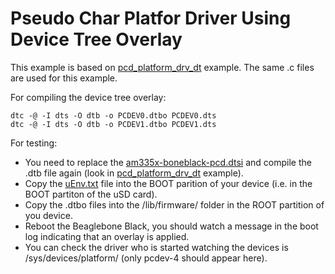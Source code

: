 # Pseudo Char Platfor Driver Using Device Tree Overlay

This example is based on [pcd_platform_drv_dt](../pcd_platform_drv_dt) example. The same .c files are used for this example.

For compiling the device tree overlay:
```console
dtc -@ -I dts -O dtb -o PCDEV0.dtbo PCDEV0.dts
dtc -@ -I dts -O dtb -o PCDEV1.dtbo PCDEV1.dts
```

For testing:
- You need to replace the [am335x-boneblack-pcd.dtsi](am335x-boneblack-pcd.dtsi) and compile the .dtb file again (look in [pcd_platform_drv_dt](../pcd_platform_drv_dt) example).
- Copy the [uEnv.txt](uEnv.txt) file into the BOOT parition of your device (i.e. in the BOOT partiton of the uSD card).
- Copy the .dtbo files into the /lib/firmware/ folder in the ROOT partition of you device.
- Reboot the Beaglebone Black, you should watch a message in the boot log indicating that an overlay is applied.
- You can check the driver who is started watching the devices is /sys/devices/platform/ (only pcdev-4 should appear here).
